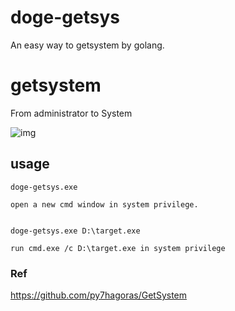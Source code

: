 # doge-getsys
An easy way to getsystem by golang.

# getsystem
From administrator to System

![img](https://user-images.githubusercontent.com/36320909/129322032-ffad661d-01ae-4e97-88ba-fc4c79097932.png)


## usage
```
doge-getsys.exe

open a new cmd window in system privilege.


doge-getsys.exe D:\target.exe

run cmd.exe /c D:\target.exe in system privilege

```

### Ref
https://github.com/py7hagoras/GetSystem
